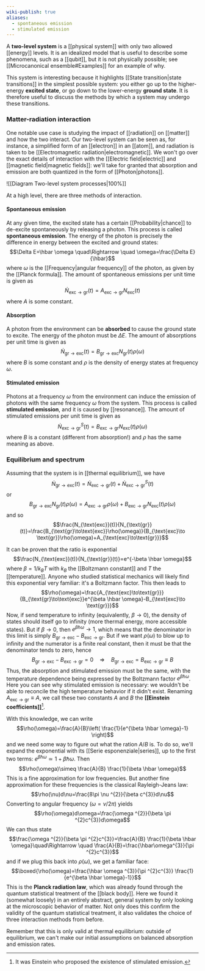 ```yaml
---
wiki-publish: true
aliases:
  - spontaneous emission
  - stimulated emission
---
```

A **two-level system** is a [[physical system]] with only two allowed [[energy]] levels. It is an idealized model that is useful to describe some phenomena, such as a [[qubit]], but it is not physically possible; see [[Microcanonical ensemble#Examples]] for an example of why.

This system is interesting because it highlights [[State transition|state transitions]] in the simplest possible system: you either go up to the higher-energy **excited state**, or go down to the lower-energy **ground state**. It is therefore useful to discuss the methods by which a system may undergo these transitions.
### Matter-radiation interaction
One notable use case is studying the impact of [[radiation]] on [[matter]] and how the two interact. Our two-level system can be seen as, for instance, a simplified form of an [[electron]] in an [[atom]], and radiation is taken to be [[Electromagnetic radiation|electromagnetic]]. We won't go over the exact details of interaction with the [[Electric field|electric]] and [[magnetic field|magnetic fields]]: we'll take for granted that absorption and emission are both quantized in the form of [[Photon|photons]].

![[Diagram Two-level system processes|100%]]

At a high level, there are three methods of interaction.
#### Spontaneous emission
At any given time, the excited state has a certain [[Probability|chance]] to de-excite spontaneously by releasing a photon. This process is called **spontaneous emission**. The energy of the photon is precisely the difference in energy between the excited and ground states:
$$\Delta E=\hbar \omega \quad\Rightarrow \quad \omega=\frac{\Delta E}{\hbar}$$
where $\omega$ is the [[Frequency|angular frequency]] of the photon, as given by the [[Planck formula]]. The amount of spontaneous emissions per unit time is given as
$$\dot{N}_{\text{exc}\to\text{gr}}(t)=A_{\text{exc}\to\text{gr}}N_\text{exc}(t)$$
where $A$ is some constant.
#### Absorption
A photon from the environment can be **absorbed** to cause the ground state to excite. The energy of the photon must be $\Delta E$. The amount of absorptions per unit time is given as
$$\dot{N}_{\text{gr}\to\text{exc}}(t)=B_{\text{gr}\to\text{exc}}N_\text{gr}(t)\rho(\omega)$$
where $B$ is some constant and $\rho$ is the density of energy states at frequency $\omega$.
#### Stimulated emission
Photons at a frequency $\omega$ from the environment can induce the emission of photons with the same frequency $\omega$ from the system. This process is called **stimulated emission**, and it is caused by [[resonance]]. The amount of stimulated emissions per unit time is given as
$$\dot{N}^{S}_{\text{exc}\to\text{gr}}(t)=B_{\text{exc}\to\text{gr}}N_{\text{exc}}(t)\rho(\omega)$$
where $B$ is a constant (different from absorption!) and $\rho$ has the same meaning as above.
### Equilibrium and spectrum
Assuming that the system is in [[thermal equilibrium]], we have
$$\dot{N}_{\text{gr}\to\text{exc}}(t)=\dot{N}_{\text{exc}\to\text{gr}}(t)+\dot{N}^{S}_{\text{exc}\to\text{gr}}(t)$$
or
$$B_{\text{gr}\to\text{exc}}N_{\text{gr}}(t)\rho(\omega)=A_{\text{exc}\to\text{gr}}\rho(\omega)+B_{\text{exc}\to\text{gr}}N_{\text{exc}}(t)\rho(\omega)$$
and so
$$\frac{N_{\text{exc}}(t)}{N_{\text{gr}}(t)}=\frac{B_{\text{gr}\to\text{exc}}\rho(\omega)}{B_{\text{exc}\to \text{gr}}\rho(\omega)+A_{\text{exc}\to\text{gr}}}$$

It can be proven that the ratio is exponential
$$\frac{N_{\text{exc}}(t)}{N_{\text{gr}}(t)}=e^{-\beta \hbar \omega}$$
where $\beta=1/k_{B}T$ with $k_{B}$ the [[Boltzmann constant]] and $T$ the [[temperature]]. Anyone who studied statistical mechanics will likely find this exponential very familiar: it's a Boltzmann factor. This then leads to
$$\rho(\omega)=\frac{A_{\text{exc}\to\text{gr}}}{B_{\text{gr}\to\text{exc}}e^{\beta \hbar \omega}-B_{\text{exc}\to \text{gr}}}$$
Now, if send temperature to infinity (equivalently, $\beta\to0$), the density of states should itself go to infinity (more thermal energy, more accessible states). But if $\beta\to 0$, then $e^{\beta \hbar \omega}\to1$, which means that the denominator in this limit is simply $B_{\text{gr}\to\text{exc}}-B_{\text{exc}\to\text{gr}}$. But if we want $\rho(\omega)$ to blow up to infinity and the numerator is a finite real constant, then it must be that the denominator tends to zero, hence
$$B_{\text{gr}\to\text{exc}}-B_{\text{exc}\to\text{gr}}=0\quad\Rightarrow \quad B_{\text{gr}\to\text{exc}}=B_{\text{exc}\to\text{gr}}\equiv B$$
Thus, the absorption and stimulated emission must be the same, with the temperature dependence being expressed by the Boltzmann factor $e^{\beta \hbar \omega}$. Here you can see why stimulated emission is necessary: we wouldn't be able to reconcile the high temperature behavior if it didn't exist. Renaming $A_{\text{exc}\to\text{gr}}\equiv A$, we call these two constants $A$ and $B$ the **[[Einstein coefficients]]**[^1].

With this knowledge, we can write
$$\rho(\omega)=\frac{A}{B}\left( \frac{1}{e^{\beta \hbar \omega}-1} \right)$$
and we need some way to figure out what the ration $A/B$ is. To do so, we'll expand the exponential with its [[Serie esponenziale|series]], up to the first two terms: $e^{\beta \hbar \omega}\simeq1+\beta \hbar \omega$. Then
$$\rho(\omega)\simeq \frac{A}{B} \frac{1}{\beta \hbar \omega}$$
This is a fine approximation for low frequencies. But another fine approximation for these frequencies is the classical Rayleigh-Jeans law:
$$\rho(\nu)d\nu=\frac{8\pi \nu ^{2}}{\beta c^{3}}d\nu$$
Converting to angular frequency ($\omega=\nu/2\pi$) yields
$$\rho(\omega)d\omega=\frac{\omega ^{2}}{\beta \pi ^{2}c^{3}}d\omega$$
We can thus state
$$\frac{\omega ^{2}}{\beta \pi ^{2}c^{3}}=\frac{A}{B} \frac{1}{\beta \hbar \omega}\quad\Rightarrow \quad \frac{A}{B}=\frac{\hbar\omega^{3}}{\pi ^{2}c^{3}}$$
and if we plug this back into $\rho(\omega)$, we get a familiar face:
$$\boxed{\rho(\omega)=\frac{\hbar \omega ^{3}}{\pi ^{2}c^{3}} \frac{1}{e^{\beta \hbar \omega}-1}}$$
This is the **Planck radiation law**, which was already found through the quantum statistical treatment of the [[black body]]. Here we found it (somewhat loosely) in an entirely abstract, general system by only looking at the microscopic behavior of matter. Not only does this confirm the validity of the quantum statistical treatment, it also validates the choice of three interaction methods from before.

Remember that this is only valid at thermal equilibrium: outside of equilibrium, we can't make our initial assumptions on balanced absorption and emission rates.

[^1]: It was Einstein who proposed the existence of stimulated emission.
